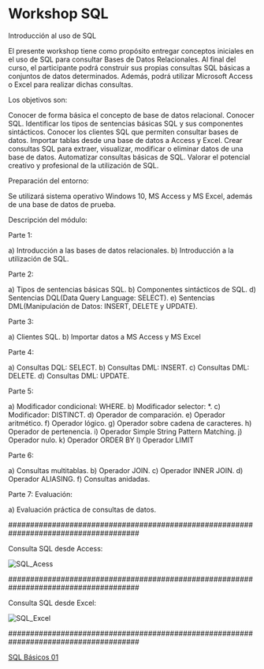 # Workshop SQL
Introducción al uso de SQL

El presente workshop tiene como propósito entregar conceptos iniciales en el uso de SQL para consultar Bases de Datos Relacionales. Al final del curso, el participante podrá construir sus propias consultas SQL básicas a conjuntos de datos determinados. Además, podrá utilizar Microsoft Access o Excel para realizar dichas consultas.

Los objetivos son:

Conocer de forma básica el concepto de base de datos relacional.
Conocer SQL.
Identificar los tipos de sentencias básicas SQL y sus componentes sintácticos.
Conocer los clientes SQL que permiten consultar bases de datos.
Importar tablas desde una base de datos a Access y Excel.
Crear consultas SQL para extraer, visualizar, modificar o eliminar datos de una base de datos.
Automatizar consultas básicas de SQL.
Valorar el potencial creativo y profesional de la utilización de SQL.


Preparación del entorno:

Se utilizará sistema operativo Windows 10, MS Access y MS Excel, además de una base de datos de prueba.

Descripción del módulo:

Parte 1: 

a) Introducción a las bases de datos relacionales.
b) Introducción a la utilización de SQL.

Parte 2: 

a) Tipos de sentencias básicas SQL.
b) Componentes sintácticos de SQL.
d) Sentencias DQL(Data Query Language: SELECT).
e) Sentencias DML(Manipulación de Datos: INSERT, DELETE y UPDATE).

Parte 3:

a) Clientes SQL.
b) Importar datos a MS Access y MS Excel

Parte 4:

a) Consultas DQL: SELECT.
b) Consultas DML: INSERT.
c) Consultas DML: DELETE.
d) Consultas DML: UPDATE.

Parte 5:

a) Modificador condicional: WHERE.
b) Modificador selector: *.
c) Modificador: DISTINCT.
d) Operador de comparación.
e) Operador aritmético.
f) Operador lógico.
g) Operador sobre cadena de caracteres.
h) Operador de pertenencia.
i) Operador Simple String Pattern Matching.
j) Operador nulo.
k) Operador ORDER BY
l) Operador LIMIT


Parte 6:

a) Consultas multitablas.
b) Operador JOIN.
c) Operador INNER JOIN.
d) Operador ALIASING.
f) Consultas anidadas.

Parte 7: Evaluación:

a) Evaluación práctica de consultas de datos.

######################################################################################

Consulta SQL desde Access:

![SQL_Acess](https://user-images.githubusercontent.com/5190215/56532314-891ab380-6523-11e9-87af-a4e646d45c6e.gif)

######################################################################################

Consulta SQL desde Excel:

![SQL_Excel](https://user-images.githubusercontent.com/5190215/56607375-65fd0c00-65d6-11e9-8ef7-d6e0f01f157a.gif)

######################################################################################

[SQL Básicos 01](https://github.com/flarrea/workshopsql/blob/master/sql_basicos)
